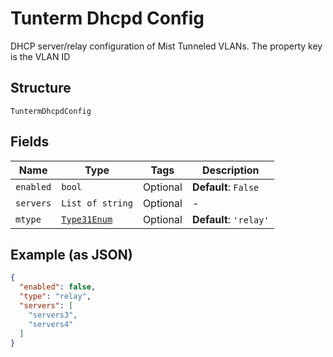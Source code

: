 
# Tunterm Dhcpd Config

DHCP server/relay configuration of Mist Tunneled VLANs. The property key is the VLAN ID

## Structure

`TuntermDhcpdConfig`

## Fields

| Name | Type | Tags | Description |
|  --- | --- | --- | --- |
| `enabled` | `bool` | Optional | **Default**: `False` |
| `servers` | `List of string` | Optional | - |
| `mtype` | [`Type31Enum`](../../doc/models/type-31-enum.md) | Optional | **Default**: `'relay'` |

## Example (as JSON)

```json
{
  "enabled": false,
  "type": "relay",
  "servers": [
    "servers3",
    "servers4"
  ]
}
```

